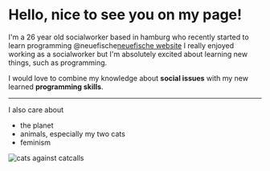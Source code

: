 # Hello, nice to see you on my page!

I'm a 26 year old socialworker based in hamburg who recently started to learn programming @neuefische[neuefische website](https://www.neuefische.de/?utm_source=sea_google&utm_medium=search&utm_campaign=brand_neue_fische_bundesweit&gclid=EAIaIQobChMIg72YpJSh-gIV2o9oCR0TJwTmEAAYASAAEgKK9vD_BwE)
I really enjoyed working as a socialworker but I'm absolutely excited about learning new things, such as programming.

I would love to combine my knowledge about **social issues** with my new learned **programming skills**.

---
I also care about 
- the planet
- animals, especially my two cats
- feminism

![cats against catcalls ](https://ih1.redbubble.net/image.245909819.7304/st,small,507x507-pad,600x600,f8f8f8.u1.jpg)


